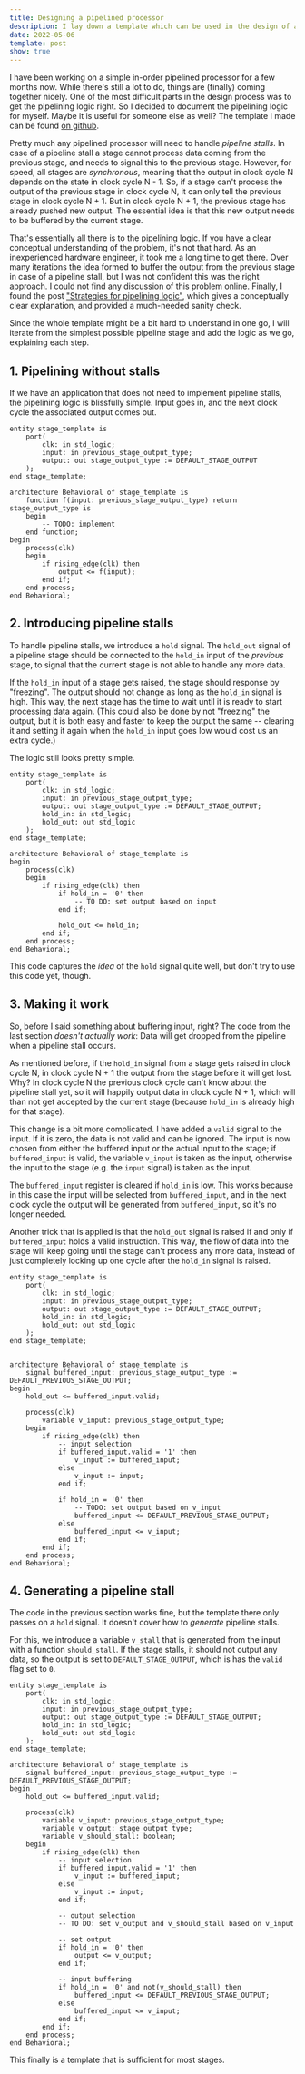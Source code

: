 ```yaml
---
title: Designing a pipelined processor
description: I lay down a template which can be used in the design of a pipelined processor.
date: 2022-05-06
template: post
show: true
---
```


I have been working on a simple in-order pipelined processor for a few months now. While there's still a lot to do, things are (finally) coming together nicely. One of the most difficult parts in the design process was to get the pipelining logic right. So I decided to document the pipelining logic for myself. Maybe it is useful for someone else as well? The template I made can be found [on github](https://github.com/rubenvannieuwpoort/stage_template).

Pretty much any pipelined processor will need to handle *pipeline stalls*. In case of a pipeline stall a stage cannot process data coming from the previous stage, and needs to signal this to the previous stage. However, for speed, all stages are *synchronous*, meaning that the output in clock cycle N depends on the state in clock cycle N - 1. So, if a stage can't process the output of the previous stage in clock cycle N, it can only tell the previous stage in clock cycle N + 1. But in clock cycle N + 1, the previous stage has already pushed new output. The essential idea is that this new output needs to be buffered by the current stage.

That's essentially all there is to the pipelining logic. If you have a clear conceptual understanding of the problem, it's not that hard. As an inexperienced hardware engineer, it took me a long time to get there. Over many iterations the idea formed to buffer the output from the previous stage in case of a pipeline stall, but I was not confident this was the right approach. I could not find any discussion of this problem online. Finally, I found the post ["Strategies for pipelining logic"](https://zipcpu.com/blog/2017/08/14/strategies-for-pipelining.html), which gives a conceptually clear explanation, and provided a much-needed sanity check.

Since the whole template might be a bit hard to understand in one go, I will iterate from the simplest possible pipeline stage and add the logic as we go, explaining each step.


## 1. Pipelining without stalls

If we have an application that does not need to implement pipeline stalls, the pipelining logic is blissfully simple. Input goes in, and the next clock cycle the associated output comes out.

```
entity stage_template is
	port(
		clk: in std_logic;
		input: in previous_stage_output_type;
		output: out stage_output_type := DEFAULT_STAGE_OUTPUT
	);
end stage_template;

architecture Behavioral of stage_template is
	function f(input: previous_stage_output_type) return stage_output_type is
	begin
		-- TODO: implement
	end function;
begin
	process(clk)
	begin
		if rising_edge(clk) then
			output <= f(input);
		end if;
	end process;
end Behavioral;
```


## 2. Introducing pipeline stalls

To handle pipeline stalls, we introduce a `hold` signal. The `hold_out` signal of a pipeline stage should be connected to the `hold_in` input of the *previous* stage, to signal that the current stage is not able to handle any more data.

If the `hold_in` input of a stage gets raised, the stage should response by "freezing". The output should not change as long as the `hold_in` signal is high. This way, the next stage has the time to wait until it is ready to start processing data again. (This could also be done by not "freezing" the output, but it is both easy and faster to keep the output the same -- clearing it and setting it again when the `hold_in` input goes low would cost us an extra cycle.)

The logic still looks pretty simple.

```
entity stage_template is
	port(
		clk: in std_logic;
		input: in previous_stage_output_type;
		output: out stage_output_type := DEFAULT_STAGE_OUTPUT;
		hold_in: in std_logic;
		hold_out: out std_logic
	);
end stage_template;

architecture Behavioral of stage_template is
begin
	process(clk)
	begin
		if rising_edge(clk) then
			if hold_in = '0' then
				-- TO DO: set output based on input
			end if;

			hold_out <= hold_in;
		end if;
	end process;
end Behavioral;
```

This code captures the *idea* of the `hold` signal quite well, but don't try to use this code yet, though.


## 3. Making it work

So, before I said something about buffering input, right? The code from the last section *doesn't actually work*: Data will get dropped from the pipeline when a pipeline stall occurs.

As mentioned before, if the `hold_in` signal from a stage gets raised in clock cycle N, in clock cycle N + 1 the output from the stage before it will get lost. Why? In clock cycle N the previous clock cycle can't know about the pipeline stall yet, so it will happily output data in clock cycle N + 1, which will than not get accepted by the current stage (because `hold_in` is already high for that stage).

This change is a bit more complicated. I have added a `valid` signal to the input. If it is zero, the data is not valid and can be ignored. The input is now chosen from either the buffered input or the actual input to the stage; if `buffered_input` is valid, the variable `v_input` is taken as the input, otherwise the input to the stage (e.g. the `input` signal) is taken as the input.

The `buffered_input` register is cleared if `hold_in` is low. This works because in this case the input will be selected from `buffered_input`, and in the next clock cycle the output will be generated from `buffered_input`, so it's no longer needed.

Another trick that is applied is that the `hold_out` signal is raised if and only if `buffered_input` holds a valid instruction. This way, the flow of data into the stage will keep going until the stage can't process any more data, instead of just completely locking up one cycle after the `hold_in` signal is raised.

```
entity stage_template is
	port(
		clk: in std_logic;
		input: in previous_stage_output_type;
		output: out stage_output_type := DEFAULT_STAGE_OUTPUT;
		hold_in: in std_logic;
		hold_out: out std_logic
	);
end stage_template;


architecture Behavioral of stage_template is
	signal buffered_input: previous_stage_output_type := DEFAULT_PREVIOUS_STAGE_OUTPUT;
begin
	hold_out <= buffered_input.valid;

	process(clk)
		variable v_input: previous_stage_output_type;
	begin
		if rising_edge(clk) then
			-- input selection
			if buffered_input.valid = '1' then
				v_input := buffered_input;
			else
				v_input := input;
			end if;

			if hold_in = '0' then
				-- TODO: set output based on v_input
				buffered_input <= DEFAULT_PREVIOUS_STAGE_OUTPUT;
			else
				buffered_input <= v_input;
			end if;
		end if;
	end process;
end Behavioral;
```


## 4. Generating a pipeline stall

The code in the previous section works fine, but the template there only passes on a `hold` signal. It doesn't cover how to *generate* pipeline stalls.

For this, we introduce a variable `v_stall` that is generated from the input with a function `should_stall`. If the stage stalls, it should not output any data, so the output is set to `DEFAULT_STAGE_OUTPUT`, which is has the `valid` flag set to `0`.

```
entity stage_template is
	port(
		clk: in std_logic;
		input: in previous_stage_output_type;
		output: out stage_output_type := DEFAULT_STAGE_OUTPUT;
		hold_in: in std_logic;
		hold_out: out std_logic
	);
end stage_template;

architecture Behavioral of stage_template is
	signal buffered_input: previous_stage_output_type := DEFAULT_PREVIOUS_STAGE_OUTPUT;
begin
	hold_out <= buffered_input.valid;

	process(clk)
		variable v_input: previous_stage_output_type;
		variable v_output: stage_output_type;
		variable v_should_stall: boolean;
	begin
		if rising_edge(clk) then
			-- input selection
			if buffered_input.valid = '1' then
				v_input := buffered_input;
			else
				v_input := input;
			end if;

			-- output selection
			-- TO DO: set v_output and v_should_stall based on v_input

			-- set output
			if hold_in = '0' then
				output <= v_output;
			end if;

			-- input buffering
			if hold_in = '0' and not(v_should_stall) then
				buffered_input <= DEFAULT_PREVIOUS_STAGE_OUTPUT;
			else
				buffered_input <= v_input;
			end if;
		end if;
	end process;
end Behavioral;
```

This finally is a template that is sufficient for most stages.
